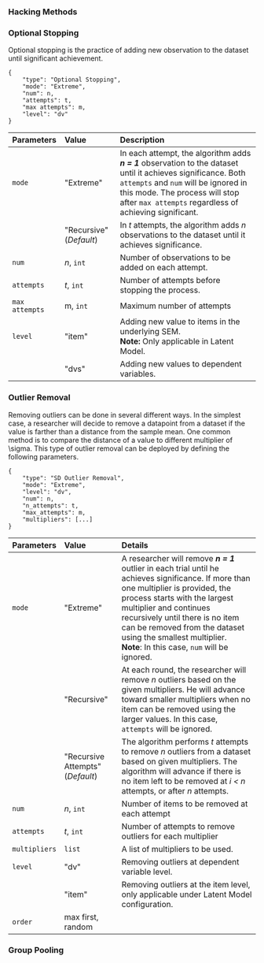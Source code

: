 ### Hacking Methods

### Optional Stopping

Optional stopping is the practice of adding new observation to the dataset until significant achievement.

```
{
	"type": "Optional Stopping",
	"mode": "Extreme",
	"num": n,
	"attempts": t,
	"max attempts": m,
	"level": "dv"
}
```

| **Parameters** | **Value** | **Description** |
|:--|:--|:--|
| `mode` | "Extreme" | In each attempt, the algorithm adds ***n = 1*** observation to the dataset until it achieves significance. Both `attempts` and `num`  will be ignored in this mode. The process will stop after `max attempts` regardless of achieving significant.  |
| | "Recursive" (*Default*) | In *t* attempts, the algorithm adds *n* observations to the dataset until it achieves significance. |
| `num` | _n_, `int`  | Number of observations to be added on each attempt. |
| `attempts` | _t_, `int` | Number of attempts before stopping the process. |
| `max attempts` | m, `int`  | Maximum number of attempts |
| `level` | "item" | Adding new value to items in the underlying SEM. <br>**Note:** Only applicable in Latent Model. |
|  | "dvs" | Adding new values to dependent variables.  |

### Outlier Removal

Removing outliers can be done in several different ways. In the simplest case, a researcher will decide to remove a datapoint from a dataset if the value is farther than a distance from the sample mean. One common method is to compare the distance of a value to different multiplier of \sigma. This type of outlier removal can be deployed by defining the following parameters.


```
{
	"type": "SD Outlier Removal",
	"mode": "Extreme",  
	"level": "dv",   
	"num": n,
	"n_attempts": t,
	"max_attempts": m,
	"multipliers": [...]
}
```

| **Parameters** | **Value** | **Details** |
|:--|:--|:--|
| `mode` | "Extreme" | A researcher will remove **_n = 1_** outlier in each trial until he achieves significance. If more than one multiplier is provided, the process starts with the largest multiplier and continues recursively until there is no item can be removed from the dataset using the smallest multiplier. <br>**Note**: In this case, `num` will be ignored. |
| | "Recursive" | At each round, the researcher will remove _n_ outliers based on the given multipliers. He will advance toward smaller multipliers when no item can be removed using the larger values. In this case, `attempts` will be ignored. |
| | "Recursive Attempts" (*Default*) | The algorithm performs *t* attempts to remove *n* outliers from a dataset based on given multipliers. The algorithm will advance if there is no item left to be removed at *i < n* attempts, or after *n* attempts. |
| `num` | *n*, `int` | Number of items to be removed at each attempt |
| `attempts` | _t_, `int` | Number of attempts to remove outliers for each multiplier |
| `multipliers` | `list` | A list of multipliers to be used. |
| `level` | "dv" | Removing outliers at dependent variable level.|
|  | "item" | Removing outliers at the item level, only applicable under Latent Model configuration. |
| `order` | max first, random |  |


### Group Pooling


